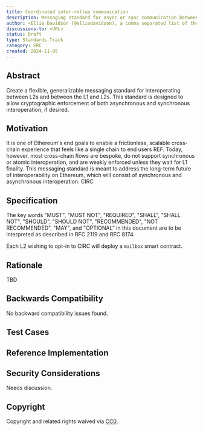 ```yaml
---
title: Coordinated inter-rollup communication
description: Messaging standard for async or sync communication between L2s and between L2s and the L1. 
author: <Ellie Davidson (@elliedavidson), a comma separated list of the author's or authors' name + GitHub username (in parenthesis), or name and email (in angle brackets).  Example, FirstName LastName (@GitHubUsername), FirstName LastName <foo@bar.com>, FirstName (@GitHubUsername) and GitHubUsername (@GitHubUsername)>
discussions-to: <URL>
status: Draft
type: Standards Track
category: ERC 
created: 2024-11-05
---
```


<!--
  READ EIP-1 (https://eips.ethereum.org/EIPS/eip-1) BEFORE USING THIS TEMPLATE!

  This is the suggested template for new EIPs. After you have filled in the requisite fields, please delete these comments.

  Note that an EIP number will be assigned by an editor. When opening a pull request to submit your EIP, please use an abbreviated title in the filename, `eip-draft_title_abbrev.md`.

  The title should be 44 characters or less. It should not repeat the EIP number in title, irrespective of the category.

  TODO: Remove this comment before submitting
-->

## Abstract

<!--
  The Abstract is a multi-sentence (short paragraph) technical summary. This should be a very terse and human-readable version of the specification section. Someone should be able to read only the abstract to get the gist of what this specification does.

  TODO: Remove this comment before submitting
-->

Create a flexible, generalizable messaging standard for interoperating between L2s and between the L1 and L2s. This standard is designed to allow cryptographic enforcement of both asynchronous and synchronous interoperation, if desired. 

## Motivation

<!--
  This section is optional.

  The motivation section should include a description of any nontrivial problems the EIP solves. It should not describe how the EIP solves those problems, unless it is not immediately obvious. It should not describe why the EIP should be made into a standard, unless it is not immediately obvious.

  With a few exceptions, external links are not allowed. If you feel that a particular resource would demonstrate a compelling case for your EIP, then save it as a printer-friendly PDF, put it in the assets folder, and link to that copy.

  TODO: Remove this comment before submitting
-->

It is one of Ethereum's end goals to enable a frictionless, scalable cross-chain experience that feels like a single chain to end users REF.  Today, however, most cross-chain flows are bespoke, do not support synchronous or atomic interoperation, and are weakly enforced unless they wait for L1 finality.  This messaging standard is meant to address the long-term future of interoperability on Ethereum, which will consist of synchronous and asynchronous interoperation.  CIRC

## Specification

<!--
  The Specification section should describe the syntax and semantics of any new feature. The specification should be detailed enough to allow competing, interoperable implementations for any of the current Ethereum platforms (besu, erigon, ethereumjs, go-ethereum, nethermind, or others).

  It is recommended to follow RFC 2119 and RFC 8170. Do not remove the key word definitions if RFC 2119 and RFC 8170 are followed.

  TODO: Remove this comment before submitting
-->

The key words "MUST", "MUST NOT", "REQUIRED", "SHALL", "SHALL NOT", "SHOULD", "SHOULD NOT", "RECOMMENDED", "NOT RECOMMENDED", "MAY", and "OPTIONAL" in this document are to be interpreted as described in RFC 2119 and RFC 8174.

Each L2 wishing to opt-in to CIRC will deploy a `mailbox` smart contract. 

## Rationale

<!--
  The rationale fleshes out the specification by describing what motivated the design and why particular design decisions were made. It should describe alternate designs that were considered and related work, e.g. how the feature is supported in other languages.

  The current placeholder is acceptable for a draft.

  TODO: Remove this comment before submitting
-->

TBD

## Backwards Compatibility

<!--

  This section is optional.

  All EIPs that introduce backwards incompatibilities must include a section describing these incompatibilities and their severity. The EIP must explain how the author proposes to deal with these incompatibilities. EIP submissions without a sufficient backwards compatibility treatise may be rejected outright.

  The current placeholder is acceptable for a draft.

  TODO: Remove this comment before submitting
-->

No backward compatibility issues found.

## Test Cases

<!--
  This section is optional for non-Core EIPs.

  The Test Cases section should include expected input/output pairs, but may include a succinct set of executable tests. It should not include project build files. No new requirements may be introduced here (meaning an implementation following only the Specification section should pass all tests here.)
  If the test suite is too large to reasonably be included inline, then consider adding it as one or more files in `../assets/eip-####/`. External links will not be allowed

  TODO: Remove this comment before submitting
-->

## Reference Implementation

<!--
  This section is optional.

  The Reference Implementation section should include a minimal implementation that assists in understanding or implementing this specification. It should not include project build files. The reference implementation is not a replacement for the Specification section, and the proposal should still be understandable without it.
  If the reference implementation is too large to reasonably be included inline, then consider adding it as one or more files in `../assets/eip-####/`. External links will not be allowed.

  TODO: Remove this comment before submitting
-->

## Security Considerations

<!--
  All EIPs must contain a section that discusses the security implications/considerations relevant to the proposed change. Include information that might be important for security discussions, surfaces risks and can be used throughout the life cycle of the proposal. For example, include security-relevant design decisions, concerns, important discussions, implementation-specific guidance and pitfalls, an outline of threats and risks and how they are being addressed. EIP submissions missing the "Security Considerations" section will be rejected. An EIP cannot proceed to status "Final" without a Security Considerations discussion deemed sufficient by the reviewers.

  The current placeholder is acceptable for a draft.

  TODO: Remove this comment before submitting
-->

Needs discussion.

## Copyright

Copyright and related rights waived via [CC0](../LICENSE.md).